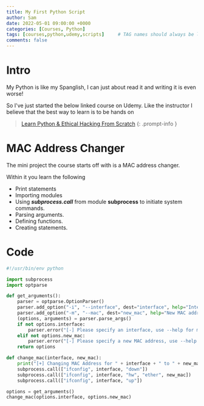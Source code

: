 ```yaml
---
title: My First Python Script
author: Sam
date: 2022-05-01 09:00:00 +0000
categories: [Courses, Python]
tags: [courses,python,udemy,scripts]     # TAG names should always be lowercase
comments: false
---
```

# Intro

My Python is like my Spanglish, I can just about read it and writing it is even worse!

So I've just started the below linked course on Udemy. Like the instructor I believe that the best way to learn is to be hands on

> [Learn Python & Ethical Hacking From Scratch](https://www.udemy.com/share/101WfE3@ZR9_AzsIapqOzT7ICc6Wjvml1wjv_zgJ_L1nsCO2XQB17bDdYJf1kOjebU5-Bdz3/)
{: .prompt-info }

# MAC Address Changer

The mini project the course starts off with is a MAC address changer.

Within it you learn the following

* Print statements
* Importing modules
* Using ***subprocess.call*** from module **subprocess** to initiate system commands.
* Parsing arguments.
* Defining functions.
* Creating statements.

# Code

```python
#!/usr/bin/env python

import subprocess
import optparse

def get_arguments():
    parser = optparse.OptionParser()
    parser.add_option("-i", "--interface", dest="interface", help="Interface to change its MAC address")
    parser.add_option("-m", "--mac", dest="new_mac", help="New MAC address")
    (options, arguments) = parser.parse_args()
    if not options.interface:
        parser.error("[-] Please specify an interface, use --help for more info.")
    elif not options.new_mac:
        parser.error("[-] Please specify a new MAC address, use --help for more info.")
    return options

def change_mac(interface, new_mac):
    print("[+] Changing MAC Address for " + interface + " to " + new_mac)
    subprocess.call(["ifconfig", interface, "down"])
    subprocess.call(["ifconfig", interface, "hw", "ether", new_mac])
    subprocess.call(["ifconfig", interface, "up"])

options = get_arguments()
change_mac(options.interface, options.new_mac)
```	